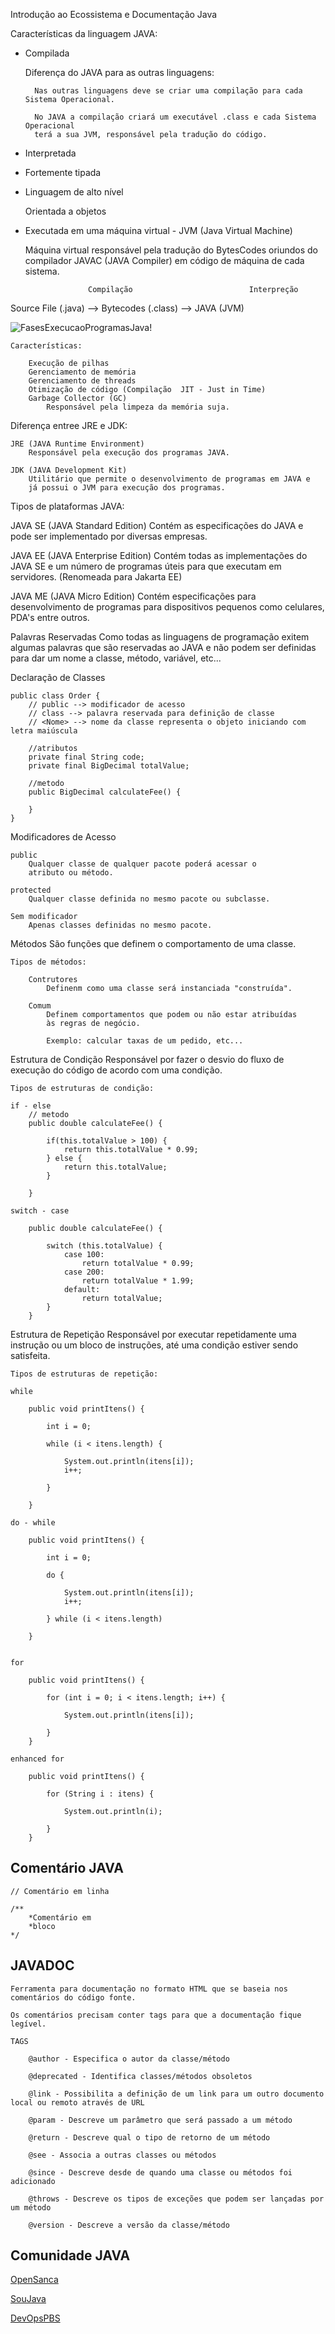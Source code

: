 Introdução ao Ecossistema e Documentação Java

Características da linguagem JAVA:

- Compilada

	Diferença do JAVA para as outras linguagens:
	
		Nas outras linguagens deve se criar uma compilação para cada Sistema Operacional.
		
		No JAVA a compilação criará um executável .class e cada Sistema Operacional
		terá a sua JVM, responsável pela tradução do código.

- Interpretada

- Fortemente tipada

- Linguagem de alto nível

	Orientada a objetos

- Executada em uma máquina virtual - JVM (Java Virtual Machine)

	Máquina virtual responsável pela tradução do BytesCodes oriundos 
	do compilador JAVAC (JAVA Compiler) em código de máquina de cada sistema.




					Compilação							Interpreção
Source File (.java) 	--> 	Bytecodes (.class) 			--> 		JAVA (JVM)


![FasesExecucaoProgramasJava!](./images/FasesExecucaoProgramasJava.PNG)


	Características:
		
		Execução de pilhas
		Gerenciamento de memória
		Gerenciamento de threads
		Otimização de código (Compilação  JIT - Just in Time)
		Garbage Collector (GC)
			Responsável pela limpeza da memória suja.
		
		
Diferença entree JRE e JDK:

	JRE (JAVA Runtime Environment) 
		Responsável pela execução dos programas JAVA.
		
	JDK (JAVA Development Kit)
		Utilitário que permite o desenvolvimento de programas em JAVA e
		já possui o JVM para execução dos programas. 
		
Tipos de plataformas JAVA:

JAVA SE (JAVA Standard Edition)
	Contém as especificações do JAVA e pode ser
	implementado por diversas empresas.

	
JAVA EE (JAVA Enterprise Edition)
	Contém  todas as implementações do JAVA SE e 
	um número de programas úteis para que executam em
	servidores. (Renomeada para Jakarta EE)

JAVA ME (JAVA Micro Edition)
	Contém especificações para desenvolvimento de 
	programas para dispositivos pequenos como celulares,
	PDA's entre outros.
		
		
Palavras Reservadas
	Como todas as linguagens de programação exitem algumas palavras
	que são reservadas ao JAVA e não podem ser definidas para dar um
	nome a classe, método, variável, etc...

Declaração de Classes

	   
	public class Order {
		// public --> modificador de acesso
		// class --> palavra reservada para definição de classe
		// <Nome> --> nome da classe representa o objeto iniciando com letra maiúscula
	
		//atributos
		private final String code;
		private final BigDecimal totalValue;
		
		//metodo
		public BigDecimal calculateFee() {
		
		}
	}

Modificadores de Acesso

	public
		Qualquer classe de qualquer pacote poderá acessar o 
		atributo ou método.
	
	protected
		Qualquer classe definida no mesmo pacote ou subclasse.
	
	Sem modificador
		Apenas classes definidas no mesmo pacote.
		
	

Métodos
	São funções que definem o comportamento de uma classe.
	
	Tipos de métodos:
	
		Contrutores
			Definenm como uma classe será instanciada "construída".
			
		Comum
			Definem comportamentos que podem ou não estar atribuídas
			às regras de negócio.
			
			Exemplo: calcular taxas de um pedido, etc...
			
		
Estrutura de Condição
	Responsável por fazer o desvio do fluxo de execução do código
	de acordo com uma condição.
	
	Tipos de estruturas de condição:
	
	if - else
		// metodo
		public double calculateFee() {
		
			if(this.totalValue > 100) {
				return this.totalValue * 0.99;				
			} else {
				return this.totalValue;
			}
			
		}
		
	switch - case
	
		public double calculateFee() {
		
			switch (this.totalValue) {
				case 100:
					return totalValue * 0.99;
				case 200:
					return totalValue * 1.99;
				default:
					return totalValue;				
			}
		}
	
Estrutura de Repetição
	Responsável por executar repetidamente uma instrução ou um
	bloco de instruções, até uma condição estiver sendo satisfeita.
	
	Tipos de estruturas de repetição:

	while
	
		public void printItens() {
		
			int i = 0;
				
			while (i < itens.length) {
				
				System.out.println(itens[i]);
				i++;
				
			}
				
		}
	
	do - while

		public void printItens() {
		
			int i = 0;
				
			do {
				
				System.out.println(itens[i]);
				i++;
				
			} while (i < itens.length)
				
		}
	
	
	for
	
		public void printItens() {

			for (int i = 0; i < itens.length; i++) {

				System.out.println(itens[i]);

			}
		}
		
	enhanced for
	
		public void printItens() {
	
			for (String i : itens) {
			
				System.out.println(i);

			}
		}

Comentário JAVA
---------------
	// Comentário em linha
    
    /**
    	*Comentário em 
    	*bloco
    */
    
JAVADOC
-------

	Ferramenta para documentação no formato HTML que se baseia nos comentários do código fonte.

	Os comentários precisam conter tags para que a documentação fique legível.
    
    TAGS 
    
    	@author - Especifica o autor da classe/método
        
        @deprecated - Identifica classes/métodos obsoletos
        
        @link - Possibilita a definição de um link para um outro documento local ou remoto através de URL
        
        @param - Descreve um parâmetro que será passado a um método
        
        @return - Descreve qual o tipo de retorno de um método
        
        @see - Associa a outras classes ou métodos
        
        @since - Descreve desde de quando uma classe ou métodos foi adicionado
        
        @throws - Descreve os tipos de exceções que podem ser lançadas por um método
        
        @version - Descreve a versão da classe/método
       
Comunidade JAVA
---------------
[OpenSanca](opensanca.com.br)
    
[SouJava](soujava.org.br)

[DevOpsPBS](devopspbs.org)
    



